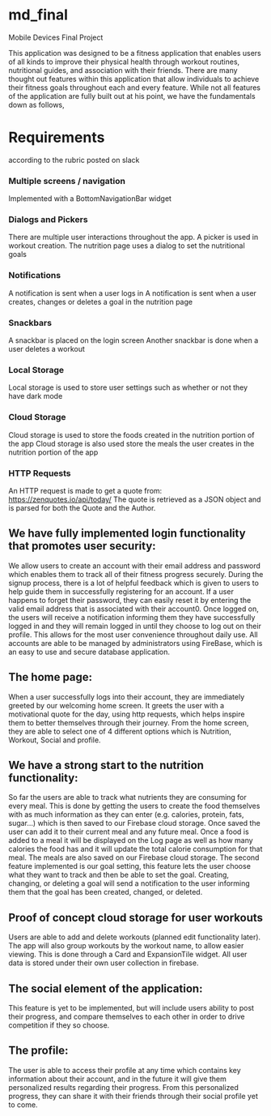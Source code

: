# md_final

Mobile Devices Final Project

This application was designed to be a fitness application that enables users of all kinds to improve their physical health through workout routines, nutritional guides, and association with their friends. There are many thought out features within this application that allow individuals to achieve their fitness goals throughout each and every feature. While not all features of the application are fully built out at his point, we have the fundamentals down as follows,

# Requirements
according to the rubric posted on slack

### Multiple screens / navigation
Implemented with a BottomNavigationBar widget

### Dialogs and Pickers
There are multiple user interactions throughout the app. A picker is used in workout creation.
The nutrition page uses a dialog to set the nutritional goals

### Notifications
A notification is sent when a user logs in
A notification is sent when a user creates, changes or deletes a goal in the nutrition page

### Snackbars
A snackbar is placed on the login screen
Another snackbar is done when a user deletes a workout

### Local Storage
Local storage is used to store user settings such as whether or not they have dark mode  

### Cloud Storage
Cloud storage is used to store the foods created in the nutrition portion of the app
Cloud storage is also used store the meals the user creates in the nutrition portion of the app 

### HTTP Requests
An HTTP request is made to get a quote from: https://zenquotes.io/api/today/
The quote is retrieved as a JSON object and is parsed for both the Quote and the Author.




## We have fully implemented login functionality that promotes user security:

We allow users to create an account with their email address and password which enables them to track all of their fitness progress securely. During the signup process, there is a lot of helpful feedback which is given to users to help guide them in successfully registering for an account.  If a user happens to forget their password, they can easily reset it by entering the valid email address that is associated with their account0. Once logged on, the users will receive a notification informing them they have successfully logged in and they will remain logged in until they choose to log out on their profile. This allows for the most user convenience throughout daily use. All accounts are able to be managed by administrators using FireBase, which is an easy to use and secure database application. 

## The home page:

When a user successfully logs into their account, they are immediately greeted by our welcoming home screen. It greets the user with a motivational quote for the day, using http requests, which helps inspire them to better themselves through their journey. From the home screen, they are able to select one of 4 different options which is Nutrition, Workout, Social and profile.



## We have a strong start to the nutrition functionality: 

So far the users are able to track what nutrients they are consuming for every meal. This is done by getting the users to create the food themselves with as much information as they can enter (e.g. calories, protein, fats, sugar…) which is then saved to our Firebase cloud storage. Once saved the user can add it to their current meal and any future meal. Once a food is added to a meal it will be displayed on the Log page as well as how many calories the food has and it will update the total calorie consumption for that meal. The meals are also saved on our Firebase cloud storage. The second feature implemented is our goal setting, this feature lets the user choose what they want to track and then be able to set the goal. Creating, changing, or deleting a goal will send a notification to the user informing them that the goal has been created, changed, or deleted. 




## Proof of concept cloud storage for user workouts
Users are able to add and delete workouts (planned edit functionality later). The app will also group workouts by the workout name, to allow easier viewing. This is done through a Card and ExpansionTile widget. All user data is stored under their own user collection in firebase. 

## The social element of the application:

This feature is yet to be implemented, but will include users ability to post their progress, and compare themselves to each other in order to drive competition if they so choose.

## The profile:

The user is able to access their profile at any time which contains key information about their account, and in the future it will give them personalized results regarding their progress. From this personalized progress, they can share it with their friends through their social profile yet to come.

